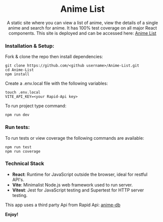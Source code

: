 <h1 align="center">
    Anime List
</h1>

<p align="center">
    A static site where you can view a list of anime, view the details of a single anime and search for anime. It has 100% test coverage on all major React components. This site is deployed and can be accessed here: <a href="https://anime-list-vdy4.onrender.com/" target="_blank">Anime List</a>
</p>

### Installation & Setup:

Fork & clone the repo then install dependencies:

```
git clone https://github.com/<github username>/Anime-List.git
cd Anime-List
npm install
```

Create a .env.local file with the following variables:

```
touch .env.local
VITE_API_KEY=<your Rapid-Api key>
```

To run project type command:

```
npm run dev
```

### Run tests:

To run tests or view coverage the following commands are available:

```
npm run test
npm run coverage
```

### Technical Stack

- **React**: Runtime for JavaScript outside the browser, ideal for restful API's.
- **Vite**: Minimalist Node.js web framework used to run server.
- **Vitest**: Jest for JavaScript testing and Supertest for HTTP server testing.

This app uses a third party Api from Rapid Api: [anime-db](https://rapidapi.com/brian.rofiq/api/anime-db)

**Enjoy!**
